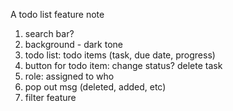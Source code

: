 A todo list feature note

1. search bar?
2. background - dark tone
3. todo list: todo items (task, due date, progress)
4. button for todo item: change status? delete task
5. role: assigned to who
6. pop out msg (deleted, added, etc)
7. filter feature
